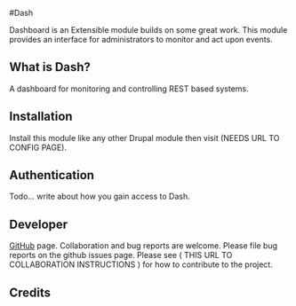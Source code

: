 #Dash

Dashboard is an Extensible module builds on some great work. This module provides an interface for administrators to monitor and act upon events.

## What is Dash?

A dashboard for monitoring and controlling REST based systems.

## Installation

Install this module like any other Drupal module then visit (NEEDS URL TO CONFIG PAGE).

## Authentication

Todo... write about how you gain access to Dash.

## Developer

[GitHub](https:cjwest/dash.git) page.
Collaboration and bug reports are welcome. Please file bug reports on the github issues page. Please see ( THIS URL TO COLLABORATION INSTRUCTIONS ) for how to contribute to the project.

## Credits

